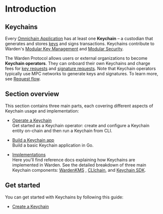 ﻿---
sidebar_position: 1
---

# Introduction

## Keychains

Every [Omnichain Application](/learn/glossary#omnichain-application) has at least one **Keychain** – a custodian that generates and stores [keys](/learn/glossary#key) and signs transactions. Keychains contribute to Warden's [Modular Key Management](/learn/glossary#modular-key-management) and [Modular Security](/learn/glossary#modular-security).

The Warden Protocol allows users or external organizations to become **Keychain operators**. They can onboard their own Keychains and charge fees for [key requests](/learn/glossary#key-request) and [signature requests](/learn/glossary#signature-request). Note that Keychain operators typically use MPC networks to generate keys and signatures. To learn more, see [Request flow](/learn/request-flow).

## Section overview

This section contains three main parts, each covering different aspects of Keychain usage and implementation: 

- [Operate a Keychain](/category/operate-a-keychain)  
Get started as a Keychain operator: create and configure a Keychain entity on-chain and then run a Keychain from CLI.

- [Build a Keychain app](build-a-keychain-app)  
Build a basic Keychain application in Go.

- [Implementations](/category/implementations)  
Here you'll find reference docs explaining how Keychains are implemented in Warden. See the detailed breakdown of three main Keychain components: [WardenKMS](implementations/wardenkms) , [CLIchain](implementations/clichain), and [Keychain SDK](implementations/keychain-sdk).

## Get started

You can get started with Keychains by following this guide:

- [Create a Keychain](operate-a-keychain/create-a-keychain)